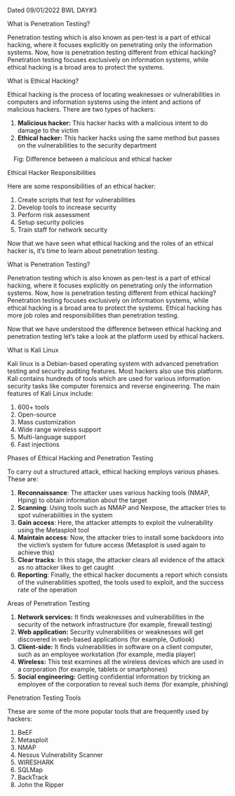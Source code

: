 ﻿Dated 09/01/2022       BWL DAY#3

What is Penetration Testing?

Penetration testing which is also known as pen-test is a part of ethical hacking, where it focuses explicitly on penetrating only the information systems. Now, how is penetration testing different from ethical hacking? Penetration testing focuses exclusively on information systems, while ethical hacking is a broad area to protect the systems. 

What is Ethical Hacking?

Ethical hacking is the process of locating weaknesses or vulnerabilities in computers and information systems using the intent and actions of malicious hackers. There are two types of hackers: 

1. **Malicious hacker:** This hacker hacks with a malicious intent to do damage to the victim
1. **Ethical hacker:** This hacker hacks using the same method but passes on the vulnerabilities to the security department

`  `Fig: Difference between a malicious and ethical hacker

Ethical Hacker Responsibilities

Here are some responsibilities of an ethical hacker:

1. Create scripts that test for vulnerabilities
1. Develop tools to increase security
1. Perform risk assessment
1. Setup security policies
1. Train staff for network security

Now that we have seen what ethical hacking and the roles of an ethical hacker is, it’s time to learn about penetration testing.

What is Penetration Testing?

Penetration testing which is also known as pen-test is a part of ethical hacking, where it focuses explicitly on penetrating only the information systems. Now, how is penetration testing different from ethical hacking? Penetration testing focuses exclusively on information systems, while ethical hacking is a broad area to protect the systems. Ethical hacking has more job roles and responsibilities than penetration testing. 

Now that we have understood the difference between ethical hacking and penetration testing let’s take a look at the platform used by ethical hackers.

What is Kali Linux

Kali linux is a Debian-based operating system with advanced penetration testing and security auditing features. Most hackers also use this platform. Kali contains hundreds of tools which are used for various information security tasks like computer forensics and reverse engineering. The main features of Kali Linux include:

1. 600+ tools
1. Open-source
1. Mass customization
1. Wide range wireless support
1. Multi-language support
1. Fast injections

Phases of Ethical Hacking and Penetration Testing

To carry out a structured attack, ethical hacking employs various phases. These are: 

1. **Reconnaissance**: The attacker uses various hacking tools (NMAP, Hping) to obtain information about the target
1. **Scanning**: Using tools such as NMAP and Nexpose, the attacker tries to spot vulnerabilities in the system
1. **Gain access**: Here, the attacker attempts to exploit the vulnerability using the Metasploit tool
1. **Maintain access**: Now, the attacker tries to install some backdoors into the victim’s system for future access (Metasploit is used again to achieve this)
1. **Clear tracks**: In this stage, the attacker clears all evidence of the attack as no attacker likes to get caught
1. **Reporting**: Finally, the ethical hacker documents a report which consists of the vulnerabilities spotted, the tools used to exploit, and the success rate of the operation

Areas of Penetration Testing

1. **Network services:** It finds weaknesses and vulnerabilities in the security of the network infrastructure (for example, firewall testing)
1. **Web application:** Security vulnerabilities or weaknesses will get discovered in web-based applications (for example, Outlook)
1. **Client-side:** It finds vulnerabilities in software on a client computer, such as an employee workstation (for example, media player)
1. **Wireless:** This test examines all the wireless devices which are used in a corporation (for example, tablets or smartphones)
1. **Social engineering:** Getting confidential information by tricking an employee of the corporation to reveal such items (for example, phishing)

Penetration Testing Tools

These are some of the more popular tools that are frequently used by hackers:

1. BeEF
1. Metasploit
1. NMAP
1. Nessus Vulnerability Scanner
1. WIRESHARK
1. SQLMap
1. BackTrack
1. John the Ripper

